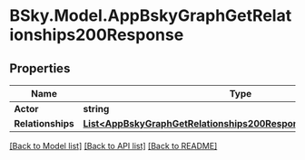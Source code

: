 # BSky.Model.AppBskyGraphGetRelationships200Response

## Properties

Name | Type | Description | Notes
------------ | ------------- | ------------- | -------------
**Actor** | **string** |  | [optional] 
**Relationships** | [**List&lt;AppBskyGraphGetRelationships200ResponseRelationshipsInner&gt;**](AppBskyGraphGetRelationships200ResponseRelationshipsInner.md) |  | 

[[Back to Model list]](../README.md#documentation-for-models) [[Back to API list]](../README.md#documentation-for-api-endpoints) [[Back to README]](../README.md)

